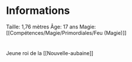 # Informations
Taille: 1,76 mètres
Âge: 17 ans
Magie: [[Compétences/Magie/Primordiales/Feu (Magie)]]

# 
Jeune roi de la [[Nouvelle-aubaine]]